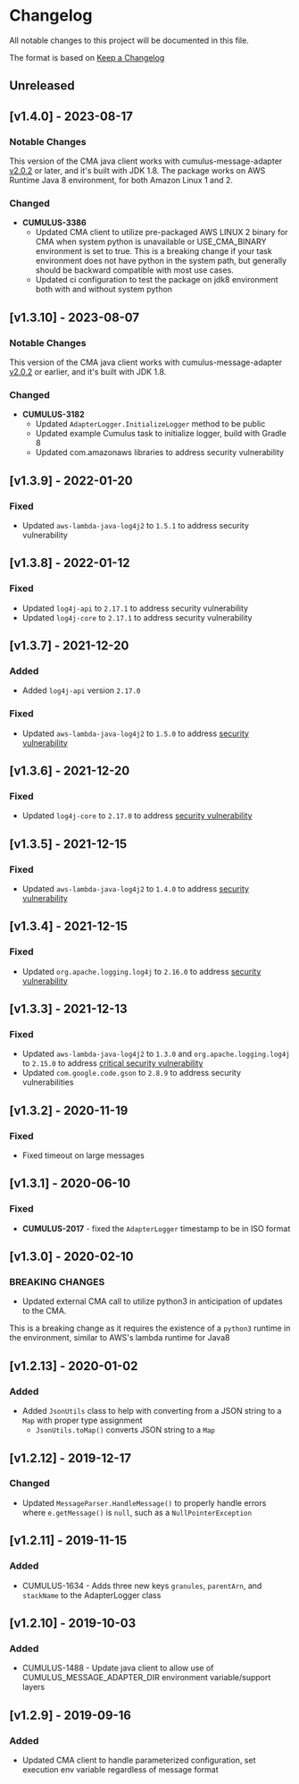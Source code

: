 # Changelog

All notable changes to this project will be documented in this file.

The format is based on [Keep a Changelog](http://keepachangelog.com/en/1.0.0/)

## Unreleased

## [v1.4.0] - 2023-08-17

### Notable Changes

This version of the CMA java client works with cumulus-message-adapter
[v2.0.2](https://github.com/nasa/cumulus-message-adapter/releases/tag/v2.0.2) or later,
and it's built with JDK 1.8.  The package works on AWS Runtime Java 8 environment, for both Amazon Linux 1 and 2.

### Changed

- **CUMULUS-3386**
  - Updated CMA client to utilize pre-packaged AWS LINUX 2 binary for CMA when system python is unavailable or
  USE_CMA_BINARY environment is set to true. This is a breaking change if your task environment does not have
  python in the system path, but generally should be backward compatible with most use cases.
  - Updated ci configuration to test the package on jdk8 environment both with and without system python

## [v1.3.10] - 2023-08-07

### Notable Changes

This version of the CMA java client works with cumulus-message-adapter
[v2.0.2](https://github.com/nasa/cumulus-message-adapter/releases/tag/v2.0.2) or earlier,
and it's built with JDK 1.8.

### Changed

- **CUMULUS-3182**
  - Updated `AdapterLogger.InitializeLogger` method to be public
  - Updated example Cumulus task to initialize logger, build with Gradle 8
  - Updated com.amazonaws libraries to address security vulnerability

## [v1.3.9] - 2022-01-20

### Fixed

- Updated `aws-lambda-java-log4j2` to `1.5.1` to address security vulnerability

## [v1.3.8] - 2022-01-12

### Fixed

- Updated `log4j-api` to `2.17.1` to address security vulnerability
- Updated `log4j-core` to `2.17.1` to address security vulnerability

## [v1.3.7] - 2021-12-20

### Added

- Added `log4j-api` version `2.17.0`

### Fixed

- Updated `aws-lambda-java-log4j2` to `1.5.0` to address [security vulnerability](https://nvd.nist.gov/vuln/detail/CVE-2021-45105)

## [v1.3.6] - 2021-12-20

### Fixed

- Updated `log4j-core` to `2.17.0` to address [security vulnerability](https://nvd.nist.gov/vuln/detail/CVE-2021-45105)

## [v1.3.5] - 2021-12-15

### Fixed

- Updated `aws-lambda-java-log4j2` to `1.4.0` to address [security vulnerability](https://github.com/advisories/GHSA-jfh8-c2jp-5v3q)

## [v1.3.4] - 2021-12-15

### Fixed

- Updated `org.apache.logging.log4j` to `2.16.0` to address [security vulnerability](https://github.com/advisories/GHSA-jfh8-c2jp-5v3q)

## [v1.3.3] - 2021-12-13

### Fixed

- Updated `aws-lambda-java-log4j2` to `1.3.0` and `org.apache.logging.log4j` to `2.15.0` to address [critical security vulnerability](https://cve.mitre.org/cgi-bin/cvename.cgi?name=CVE-2021-44228)
- Updated `com.google.code.gson` to `2.8.9` to address security vulnerabilities

## [v1.3.2] - 2020-11-19

### Fixed

- Fixed timeout on large messages

## [v1.3.1] - 2020-06-10

### Fixed

- **CUMULUS-2017** - fixed the `AdapterLogger` timestamp to be in ISO format

## [v1.3.0] - 2020-02-10

### BREAKING CHANGES

- Updated external CMA call to utilize python3 in anticipation of updates to the CMA.

This is a breaking change as it requires the existence of a `python3` runtime in the environment, similar to AWS's lambda runtime for Java8

## [v1.2.13] - 2020-01-02

### Added

- Added `JsonUtils` class to help with converting from a JSON string to a `Map` with proper type assignment
  - `JsonUtils.toMap()` converts JSON string to a `Map`

## [v1.2.12] - 2019-12-17

### Changed

- Updated `MessageParser.HandleMessage()` to properly handle errors where `e.getMessage()` is `null`, such as a `NullPointerException`

## [v1.2.11] - 2019-11-15

### Added

- CUMULUS-1634 - Adds three new keys `granules`, `parentArn`, and `stackName` to the AdapterLogger class

## [v1.2.10] - 2019-10-03

### Added

- CUMULUS-1488 - Update java client to allow use of CUMULUS_MESSAGE_ADAPTER_DIR environment variable/support layers

## [v1.2.9] - 2019-09-16

### Added

- Updated CMA client to handle parameterized configuration, set execution env variable regardless of message format
